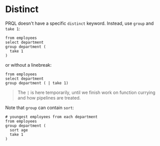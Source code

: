 # Distinct

PRQL doesn't have a specific `distinct` keyword. Instead, use `group` and `take 1`:

```prql
from employees
select department
group department (
  take 1
)
```

or without a linebreak:
```prql
from employees
select department
group department ( | take 1)
```

> The `|` is here temporarily, until we finish work on function currying and how pipelines are treated.

Note that `group` can contain `sort`:

```prql
# youngest employees from each department
from employees
group department (
  sort age
  take 1
)
```
